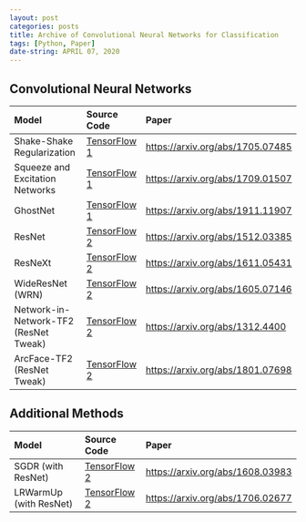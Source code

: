 ```yaml
---
layout: post
categories: posts
title: Archive of Convolutional Neural Networks for Classification
tags: [Python, Paper]
date-string: APRIL 07, 2020
---
```


## Convolutional Neural Networks

|Model|Source Code|Paper|
|:---|:---|:---|
| Shake-Shake Regularization | <a href="https://github.com/YeongHyeon/Shake-Shake">TensorFlow 1</a> | https://arxiv.org/abs/1705.07485 |
| Squeeze and Excitation Networks | <a href="https://github.com/YeongHyeon/SENet-Simple">TensorFlow 1</a> | https://arxiv.org/abs/1709.01507 |
| GhostNet | <a href="https://github.com/YeongHyeon/GhostNet">TensorFlow 1</a> | https://arxiv.org/abs/1911.11907 |
| ResNet | <a href="https://github.com/YeongHyeon/ResNet-TF2">TensorFlow 2</a> | https://arxiv.org/abs/1512.03385 |
| ResNeXt | <a href="https://github.com/YeongHyeon/ResNeXt-TF2">TensorFlow 2</a> | https://arxiv.org/abs/1611.05431 |
| WideResNet (WRN) | <a href="https://github.com/YeongHyeon/WideResNet_WRN-TF2">TensorFlow 2</a> | https://arxiv.org/abs/1605.07146 |
| Network-in-Network-TF2 (ResNet Tweak) | <a href="https://github.com/YeongHyeon/Network-in-Network-TF2">TensorFlow 2</a> | https://arxiv.org/abs/1312.4400 |
| ArcFace-TF2 (ResNet Tweak) | <a href="https://github.com/YeongHyeon/ArcFace-TF2">TensorFlow 2</a> | https://arxiv.org/abs/1801.07698 |  

## Additional Methods

|Model|Source Code|Paper|
|:---|:---|:---|
| SGDR (with ResNet) | <a href="https://github.com/YeongHyeon/ResNet-with-SGDR-TF2">TensorFlow 2</a> | https://arxiv.org/abs/1608.03983 |  
| LRWarmUp (with ResNet) | <a href="https://github.com/YeongHyeon/ResNet-with-LRWarmUp-TF2">TensorFlow 2</a> | https://arxiv.org/abs/1706.02677 |  
